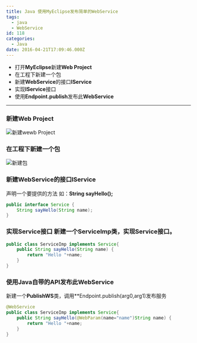 ```yaml
---
title: Java 使用MyEclipse发布简单的WebService
tags:
  - java
  - WebService
id: 118
categories:
  - Java
date: 2016-04-21T17:09:46.000Z
---
```


- 打开**MyEclipse**新建**Web Project**
- 在工程下新建一个包
- 新建**WebService**的接口**IService**
- 实现**IService**接口
- 使用**Endpoint.publish**发布此**WebService**

<!--more-->

---

### 新建**Web Project**

![新建wewb Project](https://oizhq5zzs.qnssl.com/images/2016/08/newWebProject.png)

### 在工程下新建一个包

![新建包](https://oizhq5zzs.qnssl.com/images/2016/08/webServicePackage.png)

### 新建**WebService**的接口**IService**

声明一个要提供的方法 如：**String sayHello();**

```java
public interface Service {
    String sayHello(String name);
}

```


### 实现Service接口 新建一个**ServiceImp**类，实现**Service**接口。
```java
public class ServiceImp implements Service{
    public String sayHello(String name) {
        return "Hello "+name;
    }
}
```

### 使用**Java**自带的**API**发布此**WebService**

新建一个**PublishWS**类，调用**Endpoint.publish(arg0,arg1)发布服务

```java
@WebService
public class ServiceImp implements Service{
    public String sayHello(@WebParam(name="name")String name) {
        return "Hello "+name;
    }
}
```

